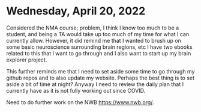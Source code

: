 # Wednesday, April 20, 2022

Considered the NMA course; problem, I think I know too much to be a student, and being a TA would take up too much of my time for what I can currently allow.
However, it did remind me that I wanted to brush up on some basic neuroscience surrounding brain regions, etc
I have two ebooks related to this that I want to go through and I also want to start up my brain explorer project.

This further reminds me that I need to set aside some time to go through my github repos and to also update my website.
Perhaps the best thing is to set aside a bit of time at night?
Anyway I need to review the daily plan that I currently have as it is not fully working out since COVID.

Need to do further work on the NWB https://www.nwb.org/.